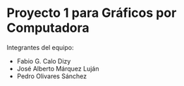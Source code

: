 # Proyecto 1 para Gráficos por Computadora
Integrantes del equipo:
* Fabio G. Calo Dizy
* José Alberto Márquez Luján
* Pedro Olivares Sánchez
